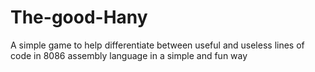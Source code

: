 # The-good-Hany
A simple game to help differentiate between useful and useless lines of code in 8086 assembly language in a simple and fun way
